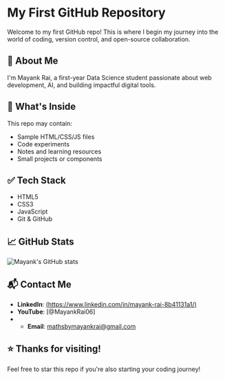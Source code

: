 # My First GitHub Repository

Welcome to my first GitHub repo! This is where I begin my journey into the world of coding, version control, and open-source collaboration.

## 🚀 About Me

I'm Mayank Rai, a first-year Data Science student passionate about web development, AI, and building impactful digital tools.

## 📂 What's Inside

This repo may contain:
- Sample HTML/CSS/JS files
- Code experiments
- Notes and learning resources
- Small projects or components

## ✅ Tech Stack

- HTML5
- CSS3
- JavaScript
- Git & GitHub

## 📈 GitHub Stats

![Mayank's GitHub stats](https://github-readme-stats.vercel.app/api?username=mayankrai&show_icons=true&theme=tokyonight)

## 📬 Contact Me

- **LinkedIn**: [(https://www.linkedin.com/in/mayank-rai-8b41131a1/)]([https://linkedin.com/in/mayankrai](https://www.linkedin.com/in/mayank-rai-8b41131a1/)) 
- **YouTube**: [@MayankRai06]
- - **Email**: mathsbymayankrai@gmail.com

## ⭐️ Thanks for visiting!

Feel free to star this repo if you're also starting your coding journey!
